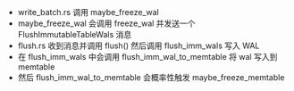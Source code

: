 - write_batch.rs 调用 maybe_freeze_wal
- maybe_freeze_wal 会调用 freeze_wal 并发送一个 FlushImmutableTableWals 消息
- flush.rs 收到消息并调用 flush() 然后调用 flush_imm_wals 写入 WAL
- 在 flush_imm_wals 中会调用 flush_imm_wal_to_memtable 将 wal 写入到 memtable
- 然后 flush_imm_wal_to_memtable 会概率性触发 maybe_freeze_memtable